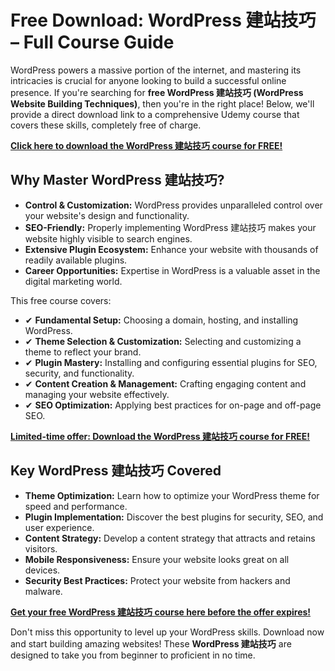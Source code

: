 # Free Download: WordPress 建站技巧 – Full Course Guide

WordPress powers a massive portion of the internet, and mastering its intricacies is crucial for anyone looking to build a successful online presence. If you're searching for **free WordPress 建站技巧 (WordPress Website Building Techniques)**, then you're in the right place! Below, we'll provide a direct download link to a comprehensive Udemy course that covers these skills, completely free of charge.

[**Click here to download the WordPress 建站技巧 course for FREE!**](https://udemywork.com/wordpress-jian-zhan-ji-qiao)

## Why Master WordPress 建站技巧?

*   **Control & Customization:** WordPress provides unparalleled control over your website's design and functionality.
*   **SEO-Friendly:** Properly implementing WordPress 建站技巧 makes your website highly visible to search engines.
*   **Extensive Plugin Ecosystem:** Enhance your website with thousands of readily available plugins.
*   **Career Opportunities:** Expertise in WordPress is a valuable asset in the digital marketing world.

This free course covers:

*   ✔ **Fundamental Setup:** Choosing a domain, hosting, and installing WordPress.
*   ✔ **Theme Selection & Customization:** Selecting and customizing a theme to reflect your brand.
*   ✔ **Plugin Mastery:** Installing and configuring essential plugins for SEO, security, and functionality.
*   ✔ **Content Creation & Management:** Crafting engaging content and managing your website effectively.
*   ✔ **SEO Optimization:** Applying best practices for on-page and off-page SEO.

[**Limited-time offer: Download the WordPress 建站技巧 course for FREE!**](https://udemywork.com/wordpress-jian-zhan-ji-qiao)

## Key WordPress 建站技巧 Covered

*   **Theme Optimization:** Learn how to optimize your WordPress theme for speed and performance.
*   **Plugin Implementation:** Discover the best plugins for security, SEO, and user experience.
*   **Content Strategy:** Develop a content strategy that attracts and retains visitors.
*   **Mobile Responsiveness:** Ensure your website looks great on all devices.
*   **Security Best Practices:** Protect your website from hackers and malware.

[**Get your free WordPress 建站技巧 course here before the offer expires!**](https://udemywork.com/wordpress-jian-zhan-ji-qiao)

Don't miss this opportunity to level up your WordPress skills. Download now and start building amazing websites! These **WordPress 建站技巧** are designed to take you from beginner to proficient in no time.
